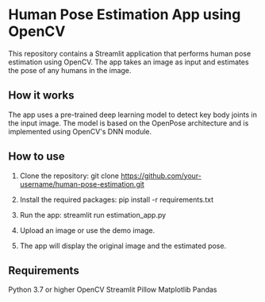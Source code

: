 # Human Pose Estimation App using OpenCV
This repository contains a Streamlit application that performs human pose estimation using OpenCV. The app takes an image as input and estimates the pose of any humans in the image.

## How it works
The app uses a pre-trained deep learning model to detect key body joints in the input image. The model is based on the OpenPose architecture and is implemented using OpenCV's DNN module.

## How to use
1. Clone the repository:
   git clone https://github.com/your-username/human-pose-estimation.git

2. Install the required packages:
   pip install -r requirements.txt
   
3. Run the app:
   streamlit run estimation_app.py

4. Upload an image or use the demo image.

5. The app will display the original image and the estimated pose.

## Requirements
Python 3.7 or higher
OpenCV
Streamlit
Pillow
Matplotlib
Pandas
